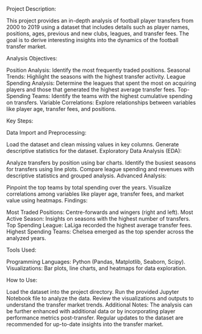 Project Description:

This project provides an in-depth analysis of football player transfers from 2000 to 2019 using a dataset that includes details such as player names, positions, ages, previous and new clubs, leagues, and transfer fees. The goal is to derive interesting insights into the dynamics of the football transfer market.


Analysis Objectives:

Position Analysis: Identify the most frequently traded positions.
Seasonal Trends: Highlight the seasons with the highest transfer activity.
League Spending Analysis: Determine the leagues that spent the most on acquiring players and those that generated the highest average transfer fees.
Top-Spending Teams: Identify the teams with the highest cumulative spending on transfers.
Variable Correlations: Explore relationships between variables like player age, transfer fees, and positions.

Key Steps:

Data Import and Preprocessing:


Load the dataset and clean missing values in key columns.
Generate descriptive statistics for the dataset.
Exploratory Data Analysis (EDA):

Analyze transfers by position using bar charts.
Identify the busiest seasons for transfers using line plots.
Compare league spending and revenues with descriptive statistics and grouped analysis.
Advanced Analysis:

Pinpoint the top teams by total spending over the years.
Visualize correlations among variables like player age, transfer fees, and market value using heatmaps.
Findings:

Most Traded Positions: Centre-forwards and wingers (right and left).
Most Active Season: Insights on seasons with the highest number of transfers.
Top Spending League: LaLiga recorded the highest average transfer fees.
Highest Spending Teams: Chelsea emerged as the top spender across the analyzed years.

Tools Used:

Programming Languages: Python (Pandas, Matplotlib, Seaborn, Scipy).
Visualizations: Bar plots, line charts, and heatmaps for data exploration.

How to Use:

Load the dataset into the project directory.
Run the provided Jupyter Notebook file to analyze the data.
Review the visualizations and outputs to understand the transfer market trends.
Additional Notes:
The analysis can be further enhanced with additional data or by incorporating player performance metrics post-transfer.
Regular updates to the dataset are recommended for up-to-date insights into the transfer market.

